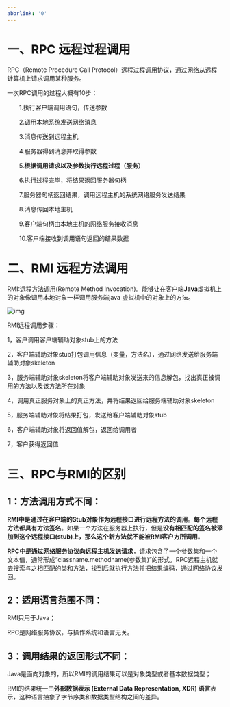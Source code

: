 ```yaml
---
abbrlink: '0'
---
```

# 一、RPC 远程过程调用

 RPC（Remote Procedure Call Protocol）远程过程调用协议，通过网络从远程计算机上请求调用某种服务。

 一次RPC调用的过程大概有10步：

　　1.执行客户端调用语句，传送参数

　　2.调用本地系统发送网络消息

　　3.消息传送到远程主机

　　4.服务器得到消息并取得参数 

　　5.**根据调用请求以及参数执行远程过程（服务）**

　　6.执行过程完毕，将结果返回服务器句柄

　　7.服务器句柄返回结果，调用远程主机的系统网络服务发送结果

　　8.消息传回本地主机 

　　9.客户端句柄由本地主机的网络服务接收消息

　　10.客户端接收到调用语句返回的结果数据

 

#  二、RMI 远程方法调用

 RMI:远程方法调用(Remote Method Invocation)。能够让在客户端**Java**虚拟机上的对象像调用本地对象一样调用服务端java 虚拟机中的对象上的方法。

![img](https://images2015.cnblogs.com/blog/1018541/201703/1018541-20170313144957104-526097819.png)

RMI远程调用步骤：

1，客户调用客户端辅助对象stub上的方法

2，客户端辅助对象stub打包调用信息（变量，方法名），通过网络发送给服务端辅助对象skeleton

3，服务端辅助对象skeleton将客户端辅助对象发送来的信息解包，找出真正被调用的方法以及该方法所在对象

4，调用真正服务对象上的真正方法，并将结果返回给服务端辅助对象skeleton

5，服务端辅助对象将结果打包，发送给客户端辅助对象stub

6，客户端辅助对象将返回值解包，返回给调用者

7，客户获得返回值

 

#  三、RPC与RMI的区别

##  1：方法调用方式不同：

 **RMI中是通过在客户端的Stub对象作为远程接口进行远程方法的调用**。**每个远程方法都具有方法签名**。如果一个方法在服务器上执行，但是**没有相匹配的签名被添加到这个远程接口(stub)上，那么这个新方法就不能被RMI客户方所调用**。

 

 **RPC中是通过网络服务协议向远程主机发送请求**，请求包含了一个参数集和一个文本值，通常形成“classname.methodname(参数集)”的形式。RPC远程主机就去搜索与之相匹配的类和方法，找到后就执行方法并把结果编码，通过网络协议发回。

 

##  2：适用语言范围不同：

  RMI只用于Java；

  RPC是网络服务协议，与操作系统和语言无关。

 

##  3：调用结果的返回形式不同：

  Java是面向对象的，所以RMI的调用结果可以是对象类型或者基本数据类型；

  RMI的结果统一由**外部数据表示 (External Data Representation, XDR) 语言**表示，这种语言抽象了字节序类和数据类型结构之间的差异。